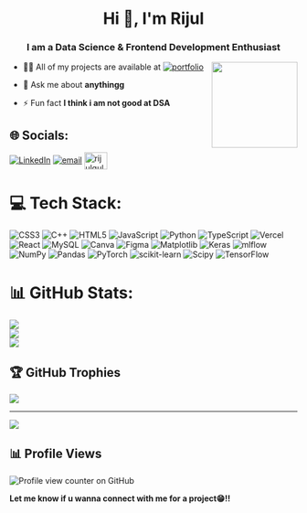 <h1 align="center">Hi 👋, I'm Rijul</h1>
<h3 align="center">I am a Data Science & Frontend Development Enthusiast</h3>
<div>
  <img align="right" src="https://github.com/user-attachments/assets/3c554977-8b1f-4ad5-8239-b9c6481d5a95" width="150">
</div>

- 👨‍💻 All of my projects are available at [![portfolio](https://img.shields.io/badge/my_portfolio-000?style=for-the-badge&logo=ko-fi&logoColor=white)](https://portfoliorijul.vercel.app/)

- 💬 Ask me about **anythingg**

- ⚡ Fun fact **I think i am not good at DSA**
## 🌐 Socials:
[![LinkedIn](https://img.shields.io/badge/LinkedIn-%230077B5.svg?logo=linkedin&logoColor=white)](https://linkedin.com/in/rijul-gulati-6581152aa) [![email](https://img.shields.io/badge/Email-D14836?logo=gmail&logoColor=white)](mailto:rijulgulati16@gmail.com) 
<a href="https://www.leetcode.com/rijulgulati16" target="blank"><img align="center" src="https://raw.githubusercontent.com/rahuldkjain/github-profile-readme-generator/master/src/images/icons/Social/leet-code.svg" alt="rijulgulati16" height="30" width="40" /></a>



# 💻 Tech Stack:
![CSS3](https://img.shields.io/badge/css3-%231572B6.svg?style=for-the-badge&logo=css3&logoColor=white) ![C++](https://img.shields.io/badge/c++-%2300599C.svg?style=for-the-badge&logo=c%2B%2B&logoColor=white) ![HTML5](https://img.shields.io/badge/html5-%23E34F26.svg?style=for-the-badge&logo=html5&logoColor=white) ![JavaScript](https://img.shields.io/badge/javascript-%23323330.svg?style=for-the-badge&logo=javascript&logoColor=%23F7DF1E) ![Python](https://img.shields.io/badge/python-3670A0?style=for-the-badge&logo=python&logoColor=ffdd54) ![TypeScript](https://img.shields.io/badge/typescript-%23007ACC.svg?style=for-the-badge&logo=typescript&logoColor=white) ![Vercel](https://img.shields.io/badge/vercel-%23000000.svg?style=for-the-badge&logo=vercel&logoColor=white) ![React](https://img.shields.io/badge/react-%2320232a.svg?style=for-the-badge&logo=react&logoColor=%2361DAFB) ![MySQL](https://img.shields.io/badge/mysql-4479A1.svg?style=for-the-badge&logo=mysql&logoColor=white) ![Canva](https://img.shields.io/badge/Canva-%2300C4CC.svg?style=for-the-badge&logo=Canva&logoColor=white) ![Figma](https://img.shields.io/badge/figma-%23F24E1E.svg?style=for-the-badge&logo=figma&logoColor=white) ![Matplotlib](https://img.shields.io/badge/Matplotlib-%23ffffff.svg?style=for-the-badge&logo=Matplotlib&logoColor=black) ![Keras](https://img.shields.io/badge/Keras-%23D00000.svg?style=for-the-badge&logo=Keras&logoColor=white) ![mlflow](https://img.shields.io/badge/mlflow-%23d9ead3.svg?style=for-the-badge&logo=numpy&logoColor=blue) ![NumPy](https://img.shields.io/badge/numpy-%23013243.svg?style=for-the-badge&logo=numpy&logoColor=white) ![Pandas](https://img.shields.io/badge/pandas-%23150458.svg?style=for-the-badge&logo=pandas&logoColor=white) ![PyTorch](https://img.shields.io/badge/PyTorch-%23EE4C2C.svg?style=for-the-badge&logo=PyTorch&logoColor=white) ![scikit-learn](https://img.shields.io/badge/scikit--learn-%23F7931E.svg?style=for-the-badge&logo=scikit-learn&logoColor=white) ![Scipy](https://img.shields.io/badge/SciPy-%230C55A5.svg?style=for-the-badge&logo=scipy&logoColor=%white) ![TensorFlow](https://img.shields.io/badge/TensorFlow-%23FF6F00.svg?style=for-the-badge&logo=TensorFlow&logoColor=white)
# 📊 GitHub Stats:
![](https://github-readme-stats.vercel.app/api?username=Rijul1607&theme=dark&hide_border=false&include_all_commits=false&count_private=false)<br/>
![](https://github-readme-streak-stats.herokuapp.com/?user=Rijul1607&theme=dark&hide_border=false)<br/>
![](https://github-readme-stats.vercel.app/api/top-langs/?username=Rijul1607&theme=dark&hide_border=false&include_all_commits=false&count_private=false&layout=compact)

## 🏆 GitHub Trophies
![](https://github-profile-trophy.vercel.app/?username=Rijul1607&theme=radical&no-frame=false&no-bg=false&margin-w=4)



---
[![](https://visitcount.itsvg.in/api?id=Rijul1607&icon=0&color=0)](https://visitcount.itsvg.in)
## 📊 Profile Views
![Profile view counter on GitHub](https://komarev.com/ghpvc/?username=rijul1607)

**Let me know if u wanna connect with me for a project😁!!**

<!-- Proudly created with GPRM ( https://gprm.itsvg.in ) -->
